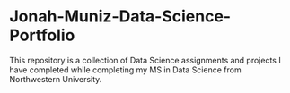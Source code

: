 # Jonah-Muniz-Data-Science-Portfolio
This repository is a collection of Data Science assignments and projects I have completed while completing my MS in Data Science from Northwestern University.
